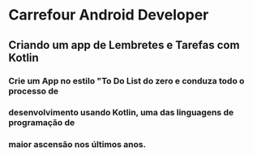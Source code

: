 # Carrefour Android Developer
## Criando um app de Lembretes e Tarefas com Kotlin
### Crie um App no estilo "To Do List do zero e conduza todo o processo de
### desenvolvimento usando Kotlin, uma das linguagens de programação de 
### maior ascensão nos últimos anos.
